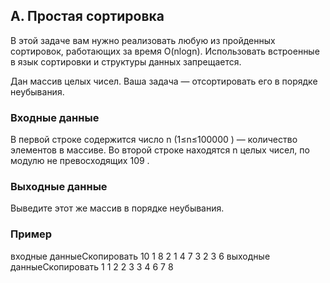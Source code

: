 ## A. Простая сортировка


В этой задаче вам нужно реализовать любую из пройденных сортировок, работающих за время O(nlogn). Использовать встроенные в язык сортировки и структуры данных запрещается.

Дан массив целых чисел. Ваша задача — отсортировать его в порядке неубывания.

### Входные данные
В первой строке содержится число n
 (1≤n≤100000
) — количество элементов в массиве. Во второй строке находятся n
 целых чисел, по модулю не превосходящих 109
.

### Выходные данные
Выведите этот же массив в порядке неубывания.

### Пример
входные данныеСкопировать
10
1 8 2 1 4 7 3 2 3 6
выходные данныеСкопировать
1 1 2 2 3 3 4 6 7 8 
